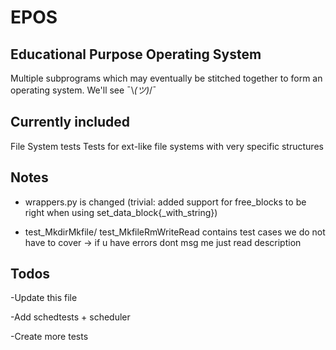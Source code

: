 # EPOS

## Educational Purpose Operating System

Multiple subprograms which may eventually be stitched together to form an operating system. We'll see ¯\\_(ツ)_/¯

## Currently included

File System tests
Tests for ext-like file systems with very specific structures

## Notes 

- wrappers.py is changed (trivial: added support for free_blocks to be right when using set_data_block{_with_string})

- test_MkdirMkfile/ test_MkfileRmWriteRead contains test cases we do not have to cover -> if u have errors dont msg me just read description

## Todos
-Update this file

-Add schedtests + scheduler

-Create more tests
